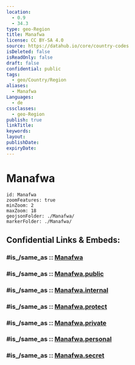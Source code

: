 ```yaml
---
location:
  - 0.9
  - 34.3
type: geo-Region
title: Manafwa
license: CC BY-SA 4.0
source: https://datahub.io/core/country-codes
isDeleted: false
isReadOnly: false
draft: false
confidential: public
tags:
  - geo/Country/Region
aliases:
  - Manafwa
Languages:
  - de
cssclasses:
  - geo-Region
publish: true
linkTitle:
keywords:
layout:
publishDate:
expiryDate:
---
```


# Manafwa

```leaflet
id: Manafwa
zoomFeatures: true 
minZoom: 2 
maxZoom: 18
geojsonFolder: ./Manafwa/
markerFolder: ./Manafwa/
```


## Confidential Links & Embeds: 

### #is_/same_as :: [Manafwa](/_Standards/Earth/Continent/Africa/Africa~Central/Uganda/regions~Uganda/Uganda~East/Manafwa.md) 

### #is_/same_as :: [Manafwa.public](/_public/Earth/Continent/Africa/Africa~Central/Uganda/regions~Uganda/Uganda~East/Manafwa.public.md) 

### #is_/same_as :: [Manafwa.internal](/_internal/Earth/Continent/Africa/Africa~Central/Uganda/regions~Uganda/Uganda~East/Manafwa.internal.md) 

### #is_/same_as :: [Manafwa.protect](/_protect/Earth/Continent/Africa/Africa~Central/Uganda/regions~Uganda/Uganda~East/Manafwa.protect.md) 

### #is_/same_as :: [Manafwa.private](/_private/Earth/Continent/Africa/Africa~Central/Uganda/regions~Uganda/Uganda~East/Manafwa.private.md) 

### #is_/same_as :: [Manafwa.personal](/_personal/Earth/Continent/Africa/Africa~Central/Uganda/regions~Uganda/Uganda~East/Manafwa.personal.md) 

### #is_/same_as :: [Manafwa.secret](/_secret/Earth/Continent/Africa/Africa~Central/Uganda/regions~Uganda/Uganda~East/Manafwa.secret.md)

